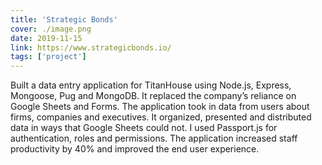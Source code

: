```yaml
---
title: 'Strategic Bonds'
cover: ./image.png
date: 2019-11-15
link: https://www.strategicbonds.io/
tags: ['project']
---
```


Built a data entry application for TitanHouse using Node.js, Express, Mongoose, Pug and MongoDB. It replaced the company’s reliance on Google Sheets and Forms. The application took in data from users about firms, companies and executives. It organized, presented and distributed data in ways that Google Sheets could not. I used Passport.js for authentication, roles and permissions. The application increased staff productivity by 40% and improved the end user experience.

